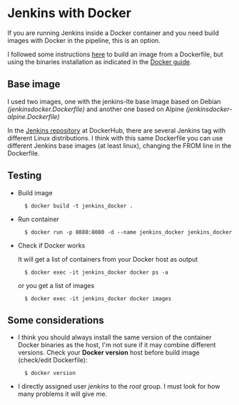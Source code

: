 # Jenkins with Docker
If you are running Jenkins inside a Docker container and you need build images with Docker in the pipeline, this is an option.

I followed some instructions [here](https://getintodevops.com/blog/the-simple-way-to-run-docker-in-docker-for-ci) to build an image from a Dockerfile, but using the binaries installation as indicated in the [Docker guide](https://docs.docker.com/install/linux/docker-ce/binaries).

## Base image 
I used two images, one with the jenkins-lte base image based on Debian _(jenkinsdocker.Dockerfile)_ and another one based on Alpine _(jenkinsdocker-alpine.Dockerfile)_

In the [Jenkins repository](https://hub.docker.com/r/jenkins/jenkins/) at DockerHub, there are several Jenkins tag with different Linux distributions. 
I think with this same Dockerfile you can use different Jenkins base images (at least linux), changing the FROM line in the Dockerfile.

## Testing
- Build image

        $ docker build -t jenkins_docker .

- Run container
        
        $ docker run -p 8080:8080 -d --name jenkins_docker jenkins_docker

- Check if Docker works

    It will get a list of containers from your Docker host as output

        $ docker exec -it jenkins_docker docker ps -a

    or you get a list of images

        $ docker exec -it jenkins_docker docker images

    
## Some considerations
- I think you should always install the same version of the container Docker binaries as the host, I'm not sure if it may combine different versions.
Check your **Docker version** host before build image (check/edit Dockerfile):

        $ docker version

- I directly assigned user _jenkins_ to the _root_ group. I must look for how many problems it will give me.


